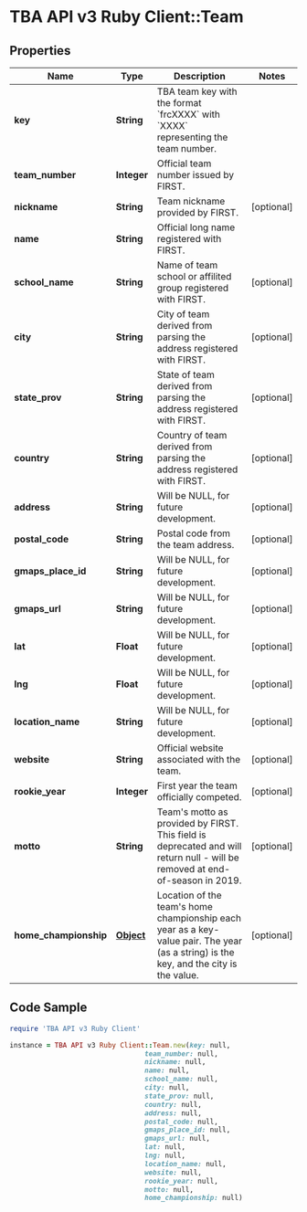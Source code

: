 # TBA API v3 Ruby Client::Team

## Properties

Name | Type | Description | Notes
------------ | ------------- | ------------- | -------------
**key** | **String** | TBA team key with the format &#x60;frcXXXX&#x60; with &#x60;XXXX&#x60; representing the team number. | 
**team_number** | **Integer** | Official team number issued by FIRST. | 
**nickname** | **String** | Team nickname provided by FIRST. | [optional] 
**name** | **String** | Official long name registered with FIRST. | 
**school_name** | **String** | Name of team school or affilited group registered with FIRST. | [optional] 
**city** | **String** | City of team derived from parsing the address registered with FIRST. | [optional] 
**state_prov** | **String** | State of team derived from parsing the address registered with FIRST. | [optional] 
**country** | **String** | Country of team derived from parsing the address registered with FIRST. | [optional] 
**address** | **String** | Will be NULL, for future development. | [optional] 
**postal_code** | **String** | Postal code from the team address. | [optional] 
**gmaps_place_id** | **String** | Will be NULL, for future development. | [optional] 
**gmaps_url** | **String** | Will be NULL, for future development. | [optional] 
**lat** | **Float** | Will be NULL, for future development. | [optional] 
**lng** | **Float** | Will be NULL, for future development. | [optional] 
**location_name** | **String** | Will be NULL, for future development. | [optional] 
**website** | **String** | Official website associated with the team. | [optional] 
**rookie_year** | **Integer** | First year the team officially competed. | [optional] 
**motto** | **String** | Team&#39;s motto as provided by FIRST. This field is deprecated and will return null - will be removed at end-of-season in 2019. | [optional] 
**home_championship** | [**Object**](.md) | Location of the team&#39;s home championship each year as a key-value pair. The year (as a string) is the key, and the city is the value. | [optional] 

## Code Sample

```ruby
require 'TBA API v3 Ruby Client'

instance = TBA API v3 Ruby Client::Team.new(key: null,
                                 team_number: null,
                                 nickname: null,
                                 name: null,
                                 school_name: null,
                                 city: null,
                                 state_prov: null,
                                 country: null,
                                 address: null,
                                 postal_code: null,
                                 gmaps_place_id: null,
                                 gmaps_url: null,
                                 lat: null,
                                 lng: null,
                                 location_name: null,
                                 website: null,
                                 rookie_year: null,
                                 motto: null,
                                 home_championship: null)
```


